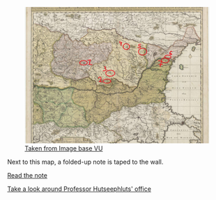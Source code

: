 <figure>
    <img src="./map.jpg" alt="">
    <figcaption><a href="http://imagebase.ubvu.vu.nl/getobj.php?ppn=382036441">Taken from Image base VU</a></figcaption>
</figure>

Next to this map, a folded-up note is taped to the wall.

[Read the note](/office/map/note/)

[Take a look around Professor Hutseephluts' office](/office/)
